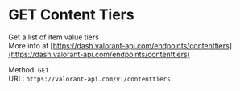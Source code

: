 <!-- This file is automatically generated! Do not edit it directly! See https://github.com/techchrism/valorant-api-docs/blob/trunk/contributing.md for more information. -->

# GET Content Tiers

Get a list of item value tiers  
More info at [https://dash.valorant-api.com/endpoints/contenttiers](https://dash.valorant-api.com/endpoints/contenttiers)  


Method: `GET`  
URL: `https://valorant-api.com/v1/contenttiers`  
